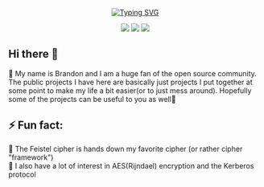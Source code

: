 <p align="center">
<a href="https://git.io/typing-svg"><img src="https://readme-typing-svg.demolab.com?font=Poppins&size=32&duration=2500&pause=1000&color=7D00FF&center=true&vCenter=true&width=435&lines=Full+Stack+Developer;Security+Enthusiast;IT+Administrator;Always+Learning" alt="Typing SVG" /></a>
</p>

<p align="center">
<a href="https://www.linkedin.com/in/dissemblir"><img src="https://img.shields.io/badge/LinkedIn-7d00ff?style=for-the-badge&logo=linkedin&logoColor=white"></a>
<a href="https://dissemblir.dev"><img src="https://img.shields.io/badge/dissemblir.dev-26004e?style=for-the-badge&logo=devdotto&logoColor=white"></a>
<a href="https://twitter.com/dissemblir"><img src="https://img.shields.io/badge/Twitter-7d00ff?style=for-the-badge&logo=twitter&logoColor=white"></a>
</p>

## Hi there 👋

🔭 My name is Brandon and I am a huge fan of the open source community. The public projects I have here are basically just projects I put together at some point to make my life a bit easier(or to just mess around). Hopefully some of the projects can be useful to you as well📖

## ⚡ Fun fact:

🔑 The Feistel cipher is hands down my favorite cipher (or rather cipher "framework")  
🔐 I also have a lot of interest in AES(Rijndael) encryption and the Kerberos protocol
